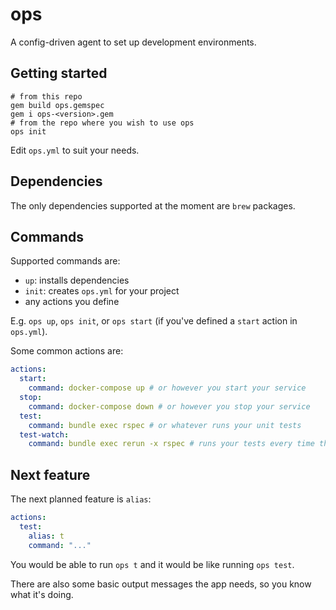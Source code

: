 # ops
A config-driven agent to set up development environments.

## Getting started

```
# from this repo
gem build ops.gemspec
gem i ops-<version>.gem
# from the repo where you wish to use ops
ops init
```

Edit `ops.yml` to suit your needs.

## Dependencies

The only dependencies supported at the moment are `brew` packages.

## Commands

Supported commands are:

- `up`: installs dependencies
- `init`: creates `ops.yml` for your project
- any actions you define

E.g. `ops up`, `ops init`, or `ops start` (if you've defined a `start` action in `ops.yml`).

Some common actions are:

```yaml
actions:
  start:
    command: docker-compose up # or however you start your service
  stop:
    command: docker-compose down # or however you stop your service
  test:
    command: bundle exec rspec # or whatever runs your unit tests
  test-watch:
    command: bundle exec rerun -x rspec # runs your tests every time the
```

## Next feature

The next planned feature is `alias`:

```yaml
actions:
  test:
    alias: t
    command: "..."
```

You would be able to run `ops t` and it would be like running `ops test`.

There are also some basic output messages the app needs, so you know what it's doing.
